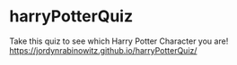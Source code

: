 # harryPotterQuiz
Take this quiz to see which Harry Potter Character you are!
https://jordynrabinowitz.github.io/harryPotterQuiz/

